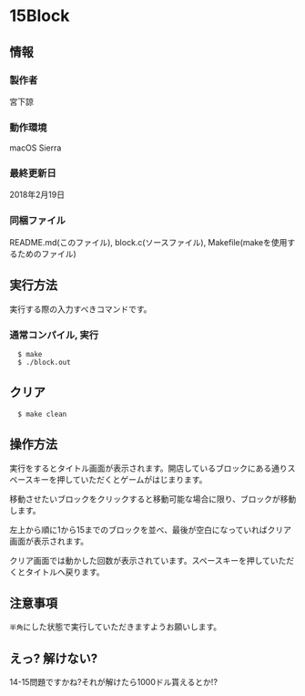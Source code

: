 # 15Block
## 情報
### 製作者
宮下諒
### 動作環境
macOS Sierra
### 最終更新日
2018年2月19日
### 同梱ファイル
README.md(このファイル), block.c(ソースファイル), Makefile(makeを使用するためのファイル)

## 実行方法
実行する際の入力すべきコマンドです。
###  通常コンパイル, 実行
```
  $ make
  $ ./block.out
```

## クリア
```
  $ make clean
```

## 操作方法
実行をするとタイトル画面が表示されます。開店しているブロックにある通りスペースキーを押していただくとゲームがはじまります。

移動させたいブロックをクリックすると移動可能な場合に限り、ブロックが移動します。

左上から順に1から15までのブロックを並べ、最後が空白になっていればクリア画面が表示されます。

クリア画面では動かした回数が表示されています。スペースキーを押していただくとタイトルへ戻ります。

## 注意事項
`半角`にした状態で実行していただきますようお願いします。

## えっ? 解けない?
14-15問題ですかね?それが解けたら1000ドル貰えるとか!?
